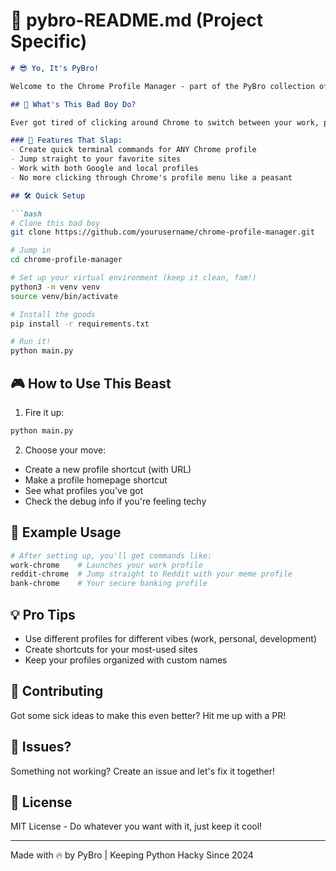 # 📄 pybro-README.md (Project Specific)
```markdown
# 😎 Yo, It's PyBro!

Welcome to the Chrome Profile Manager - part of the PyBro collection of Python hacks for Debian 24.04! 

## 🤘 What's This Bad Boy Do?

Ever got tired of clicking around Chrome to switch between your work, personal, and secret meme-browsing profiles? Say no more, fam! This tool's got your back!

### 🚀 Features That Slap:
- Create quick terminal commands for ANY Chrome profile
- Jump straight to your favorite sites
- Work with both Google and local profiles
- No more clicking through Chrome's profile menu like a peasant

## 🛠️ Quick Setup

```bash
# Clone this bad boy
git clone https://github.com/yourusername/chrome-profile-manager.git

# Jump in
cd chrome-profile-manager

# Set up your virtual environment (keep it clean, fam!)
python3 -m venv venv
source venv/bin/activate

# Install the goods
pip install -r requirements.txt

# Run it!
python main.py
```

## 🎮 How to Use This Beast

1. Fire it up:
```bash
python main.py
```

2. Choose your move:
- Create a new profile shortcut (with URL)
- Make a profile homepage shortcut
- See what profiles you've got
- Check the debug info if you're feeling techy

## 🎯 Example Usage

```bash
# After setting up, you'll get commands like:
work-chrome    # Launches your work profile
reddit-chrome  # Jump straight to Reddit with your meme profile
bank-chrome    # Your secure banking profile
```

## 💡 Pro Tips

- Use different profiles for different vibes (work, personal, development)
- Create shortcuts for your most-used sites
- Keep your profiles organized with custom names

## 🤝 Contributing

Got some sick ideas to make this even better? Hit me up with a PR!

## 🐛 Issues?

Something not working? Create an issue and let's fix it together! 

## 📜 License

MIT License - Do whatever you want with it, just keep it cool! 

---
Made with 🔥 by PyBro | Keeping Python Hacky Since 2024
```